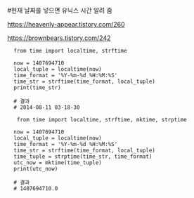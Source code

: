 #현재 날짜를 넣으면 유닉스 시간 알려 줌

https://heavenly-appear.tistory.com/260


https://brownbears.tistory.com/242

      from time import localtime, strftime

      now = 1407694710
      local_tuple = localtime(now)
      time_format = '%Y-%m-%d %H:%M:%S'
      time_str = strftime(time_format, local_tuple)
      print(time_str)

      # 결과
      # 2014-08-11 03-18-30

       from time import localtime, strftime, mktime, strptime

      now = 1407694710
      local_tuple = localtime(now)
      time_format = '%Y-%m-%d %H:%M:%S'
      time_str = strftime(time_format, local_tuple)
      time_tuple = strptime(time_str, time_format)
      utc_now = mktime(time_tuple)
      print(utc_now)

      # 결과
      # 1407694710.0
